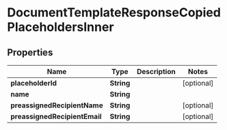 

# DocumentTemplateResponseCopiedPlaceholdersInner


## Properties

| Name | Type | Description | Notes |
|------------ | ------------- | ------------- | -------------|
|**placeholderId** | **String** |  |  [optional] |
|**name** | **String** |  |  |
|**preassignedRecipientName** | **String** |  |  [optional] |
|**preassignedRecipientEmail** | **String** |  |  [optional] |



